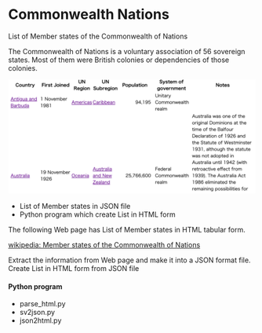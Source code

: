 Commonwealth Nations
===============

List of Member states of the Commonwealth of Nations

The Commonwealth of Nations is a voluntary association of 56 sovereign states. Most of them were British colonies or dependencies of those colonies.

![Commonwealth nations](https://github.com/ohwada/World_Countries/blob/e6f5dbb17cc90359e61f1359b257145588747129/commonwealth_nations/screenshots/commonwealth_nations.png)

- List of Member states in JSON file
- Python program which create List in HTML form

The following Web page has List of Member states in HTML tabular form.

[wikipedia: Member states of the Commonwealth of Nations](https://en.wikipedia.org/wiki/Member_states_of_the_Commonwealth_of_Nations)

Extract the information from Web page
and make it into a JSON format file.
Create List in HTML form from JSON file

#### Python program
- parse_html.py
- sv2json.py
- json2html.py

